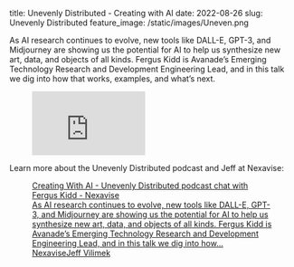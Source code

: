 title: Unevenly Distributed - Creating with AI
date: 2022-08-26
slug: Unevenly Distributed
feature_image: /static/images/Uneven.png

<p>As AI research continues to evolve, new tools like DALL-E, GPT-3, and Midjourney are showing us the potential for AI to help us synthesize new art, data, and objects of all kinds. Fergus Kidd is Avanade’s Emerging Technology Research and Development Engineering Lead, and in this talk we dig into how that works, examples, and what’s next.</p><figure class="kg-card kg-embed-card"><iframe width="200" height="113" src="https://www.youtube.com/embed/bAIRk7xKigM?start=941&feature=oembed" frameborder="0" allow="accelerometer; autoplay; clipboard-write; encrypted-media; gyroscope; picture-in-picture" allowfullscreen title="Creating With AI - Unevenly Distributed podcast chat with Fergus Kidd"></iframe></figure><p>Learn more about the Unevenly Distributed podcast and Jeff at Nexavise:</p><figure class="kg-card kg-bookmark-card"><a class="kg-bookmark-container" href="https://nexavise.com/creating-with-ai-unevenly-distributed-podcast-chat-with-fergus-kidd"><div class="kg-bookmark-content"><div class="kg-bookmark-title">Creating With AI - Unevenly Distributed podcast chat with Fergus Kidd - Nexavise</div><div class="kg-bookmark-description">As AI research continues to evolve, new tools like DALL-E, GPT-3, and Midjourney are showing us the potential for AI to help us synthesize new art, data, and objects of all kinds. Fergus Kidd is Avanade’s Emerging Technology Research and Development Engineering Lead, and in this talk we dig into how…</div><div class="kg-bookmark-metadata"><img class="kg-bookmark-icon" src="https://nexavise.com/wp-content/uploads/2022/04/cropped-nexavise-logo-black-512-270x270.png" alt=""><span class="kg-bookmark-author">Nexavise</span><span class="kg-bookmark-publisher">Jeff Vilimek</span></div></div><div class="kg-bookmark-thumbnail"><img src="https://secure.gravatar.com/avatar/4b13e16c3b101031f89f181ad77d5c3a?s&#x3D;96&amp;d&#x3D;mm&amp;r&#x3D;g" alt=""></div></a></figure>

